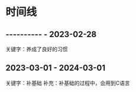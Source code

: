 # 时间线
## ---------- - 2023-02-28
关键字：养成了良好的习惯
## 2023-03-01 - 2024-03-01
关键字：补基础
补充：补基础的过程中，会用到C语言


